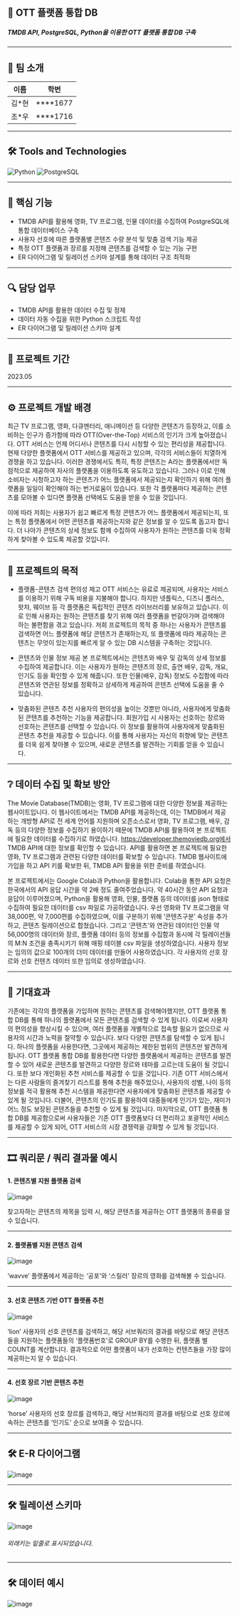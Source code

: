## 📝 OTT 플랫폼 통합 DB
##### TMDB API, PostgreSQL, Python을 이용한 OTT 플랫폼 통합 DB 구축

----
## 👥 팀 소개

| 이름   | 학번     |
| :----: | :------: |
| 김*현  | ****1677 |
| 조*우  | ****1716 |
----

## 🛠 Tools and Technologies
![Python](https://img.shields.io/badge/Python-%233776AB.svg?&style=for-the-badge&logo=python&logoColor=white)
![PostgreSQL](https://img.shields.io/badge/PostgreSQL-%2331575F.svg?&style=for-the-badge&logo=postgresql&logoColor=white)

----

## 🔑 핵심 기능

- TMDB API를 활용해 영화, TV 프로그램, 인물 데이터를 수집하여 PostgreSQL에 통합 데이터베이스 구축
- 사용자 선호에 따른 플랫폼별 콘텐츠 수량 분석 및 맞춤 검색 기능 제공
- 특정 OTT 플랫폼과 장르를 지정해 콘텐츠를 검색할 수 있는 기능 구현
- ER 다이어그램 및 릴레이션 스키마 설계를 통해 데이터 구조 최적화

----

## 🔍 담당 업무
- TMDB API를 활용한 데이터 수집 및 정제
- 데이터 자동 수집을 위한 Python 스크립트 작성
- ER 다이어그램 및 릴레이션 스키마 설계

----

## 📅 프로젝트 기간
2023.05

----
## ⚙ 프로젝트 개발 배경
최근 TV 프로그램, 영화, 다큐멘터리, 애니메이션 등 다양한 콘텐츠가 등장하고, 이를 소비하는 인구가 증가함에 따라 OTT(Over-the-Top) 서비스의 인기가 크게 높아졌습니다. OTT 서비스는 언제 어디서나 콘텐츠를 다시 시청할 수 있는 편리성을 제공합니다. 현재 다양한 플랫폼에서 OTT 서비스를 제공하고 있으며, 각각의 서비스들이 치열하게 경쟁을 하고 있습니다. 이러한 경쟁에서도 특히, 특정 콘텐츠는 A라는 플랫폼에서만 독점적으로 제공하여 자사의 플랫폼을 이용하도록 유도하고 있습니다. 그러나 이로 인해 소비자는 시청하고자 하는 콘텐츠가 어느 플랫폼에서 제공되는지 확인하기 위해 여러 플랫폼을 일일이 확인해야 하는 번거로움이 있습니다. 또한 각 플랫폼마다 제공하는 콘텐츠를 모아볼 수 있다면 플랫폼 선택에도 도움을 받을 수 있을 것입니다.

이에 따라 저희는 사용자가 쉽고 빠르게 특정 콘텐츠가 어느 플랫폼에서 제공되는지, 또는 특정 플랫폼에서 어떤 콘텐츠를 제공하는지와 같은 정보를 알 수 있도록 돕고자 합니다. 더 나아가 콘텐츠의 상세 정보도 함께 수집하여 사용자가 원하는 콘텐츠를 더욱 정확하게 찾아볼 수 있도록 제공할 것입니다.
 
----
## 🚩 프로젝트의 목적
- 플랫폼-콘텐츠 검색 편의성 제고
 OTT 서비스는 유료로 제공되며, 사용자는 서비스를 이용하기 위해 구독 비용을 지불해야 합니다. 하지만 넷플릭스, 디즈니 플러스, 왓챠, 웨이브 등 각 플랫폼은 독립적인 콘텐츠 라이브러리를 보유하고 있습니다. 이로 인해 사용자는 원하는 콘텐츠를 찾기 위해 여러 플랫폼을 번갈아가며 검색해야 하는 불편함을 겪고 있습니다. 저희 프로젝트의 목적 중 하나는 사용자가 콘텐츠를 검색하면 어느 플랫폼에 해당 콘텐츠가 존재하는지, 또 플랫폼에 따라 제공하는 콘텐츠는 무엇이 있는지를 빠르게 알 수 있는 DB 시스템을 구축하는 것입니다.

- 콘텐츠와 인물 정보 제공
 본 프로젝트에서는 콘텐츠와 배우 및 감독의 상세 정보를 수집하여 제공합니다. 이는 사용자가 원하는 콘텐츠의 장르, 출연 배우, 감독, 개요, 인기도 등을 확인할 수 있게 해줍니다. 또한 인물(배우, 감독) 정보도 수집함에 따라 콘텐츠와 연관된 정보를 정확하고 상세하게 제공하여 콘텐츠 선택에 도움을 줄 수 있습니다.

- 맞춤화된 콘텐츠 추천
 사용자의 편의성을 높이는 것뿐만 아니라, 사용자에게 맞춤화된 콘텐츠를 추천하는 기능을 제공합니다. 회원가입 시 사용자는 선호하는 장르와 선호하는 콘텐츠를 선택할 수 있습니다. 이 정보를 활용하여 사용자에게 맞춤화된 콘텐츠 추천을 제공할 수 있습니다. 이를 통해 사용자는 자신의 취향에 맞는 콘텐츠를 더욱 쉽게 찾아볼 수 있으며, 새로운 콘텐츠를 발견하는 기회를 얻을 수 있습니다.

----
## ❔ 데이터 수집 및 확보 방안
The Movie Database(TMDB)는 영화, TV 프로그램에 대한 다양한 정보를 제공하는 웹사이트입니다. 이 웹사이트에서는 TMDB API를 제공하는데, 이는 TMDB에서 제공하는 개방형 API로 전 세계 언어를 지원하며 오픈소스로서 영화, TV 프로그램, 배우, 감독 등의 다양한 정보를 수집하기 용이하기 때문에 TMDB API를 활용하여 본 프로젝트에 필요한 데이터를 수집하기로 하였습니다. https://developer.themoviedb.org에서 TMDB API에 대한 정보를 확인할 수 있습니다. API를 활용하면 본 프로젝트에 필요한 영화, TV 프로그램과 관련된 다양한 데이터를 확보할 수 있습니다. TMDB 웹사이트에 가입을 하고 API 키를 확보한 뒤, TMDB API 활용을 위한 준비를 하였습니다.

본 프로젝트에서는 Google Colab과 Python을 활용합니다. Colab을 통한 API 요청은 한국에서의 API 응답 시간을 약 2배 정도 줄여주었습니다. 약 40시간 동안 API 요청과 응답이 이루어졌으며, Python을 활용해 영화, 인물, 플랫폼 등의 데이터를 json 형태로 수집하여 필요한 데이터를 csv 파일로 가공하였습니다. 우선 영화와 TV 프로그램을 약 38,000편, 약 7,000편를 수집하였으며, 이를 구분하기 위해 ‘콘텐츠구분’ 속성을 추가하고, 콘텐츠 릴레이션으로 합쳤습니다. 그리고 ‘콘텐츠'와 연관된 데이터인 인물 약 56,000명의 데이터와 장르, 플랫폼 데이터 등의 정보를 수집함과 동시에 각 릴레이션들의 M:N 조건을 충족시키기 위해 매핑 테이블 csv 파일을 생성하였습니다. 사용자 정보는 임의의 값으로 100개의 더미 데이터를 만들어 사용하였습니다. 각 사용자의 선호 장르와 선호 컨텐츠 데이터 또한 임의로 생성하였습니다.

----
## 🎊 기대효과
기존에는 각각의 플랫폼을 가입하며 원하는 콘텐츠를 검색해야했지만, OTT 플랫폼 통합 DB를 통해 하나의 플랫폼에서 모든 콘텐츠를 검색할 수 있게 됩니다. 이로써 사용자의 편의성을 향상시킬 수 있으며, 여러 플랫폼을 개별적으로 접속할 필요가 없으므로 사용자의 시간과 노력을 절약할 수 있습니다. 보다 다양한 콘텐츠를 탐색할 수 있게 됩니다. 하나의 플랫폼을 사용한다면, 그곳에서 제공하는 제한된 범위의 콘텐츠만 발견하게 됩니다. OTT 플랫폼 통합 DB를 활용한다면 다양한 플랫폼에서 제공하는 콘텐츠를 발견할 수 있어 새로운 콘텐츠를 발견하고 다양한 장르와 테마를 고르는데 도움이 될 것입니다. 또한 보다 개인화된 추천 서비스를 제공할 수 있을 것입니다. 기존 OTT 서비스에서는 다른 사람들의 즐겨찾기 리스트를 통해 추천을 해주었으나, 사용자의 성별, 나이 등의 정보를 적극 활용해 추천 시스템을 제공한다면 사용자에게 맞춤화된 콘텐츠를 제공할 수 있게 될 것입니다. 더불어, 콘텐츠의 인기도를 활용하여 대중들에게 인기가 있는, 재미가 어느 정도 보장된 콘텐츠들을 추천할 수 있게 될 것입니다. 마지막으로, OTT 플랫폼 통합 DB를 제공함으로써 사용자들은 기존 OTT 플랫폼보다 더 편리하고 포괄적인 서비스를 제공할 수 있게 되어, OTT 서비스의 시장 경쟁력을 강화할 수 있게 될 것입니다.

----
## 🎞 쿼리문 / 쿼리 결과물 예시
#### 1. 콘텐츠별 지원 플랫폼 검색
![image](https://github.com/user-attachments/assets/f285b528-ee96-417c-96b9-b4990bfe5728)

찾고자하는 콘텐츠의 제목을 입력 시, 해당 콘텐츠를 제공하는 OTT 플랫폼의 종류를 알 수 있습니다.

---
#### 2. 플랫폼별 지원 콘텐츠 검색

![image](https://github.com/user-attachments/assets/52911573-4e4f-4e78-a850-433c00541fcc)

‘wavve’ 플랫폼에서 제공하는 ‘공포'와 ‘스릴러' 장르의 영화를 검색해볼 수 있습니다.

---
#### 3. 선호 콘텐츠 기반 OTT 플랫폼 추천

![image](https://github.com/user-attachments/assets/456b845d-96bc-42fe-8422-3734aa379018)

‘lion’ 사용자의 선호 콘텐츠를 검색하고, 해당 서브쿼리의 결과를 바탕으로 해당 콘텐츠들을 지원하는 플랫폼들의  ‘플랫폼번호'로 GROUP BY를 수행한 뒤, 플랫폼 별 COUNT를 계산합니다. 결과적으로 어떤 플랫폼이 내가 선호하는 컨텐츠들을 가장 많이 제공하는지 알 수 있습니다.

---
#### 4. 선호 장르 기반 콘텐츠 추천

![image](https://github.com/user-attachments/assets/c7227449-2abf-45dc-904d-9a8c0e007def)

‘horse’ 사용자의 선호 장르를 검색하고, 해당 서브쿼리의 결과를 바탕으로 선호 장르에 속하는 콘텐츠를 ‘인기도’ 순으로 보여줄 수 있습니다.

----
## 🛠 E-R 다이어그램
![image](https://github.com/user-attachments/assets/b153f469-14f4-4d30-8b5e-cc6b7ce5d59d)

----
## 🛠 릴레이션 스키마
![image](https://github.com/user-attachments/assets/cc53241c-e103-4cf4-85f1-01b6a15ef411)

###### 외래키는 밑줄로 표시되었습니다.

----
## 🛠 데이터 예시
![image](https://github.com/user-attachments/assets/317e3a2a-ee17-424f-b814-60d28df34f74)

